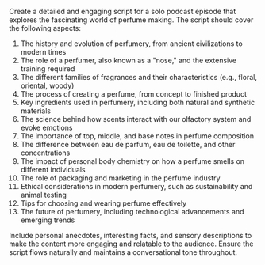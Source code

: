Create a detailed and engaging script for a solo podcast episode that explores the fascinating world of perfume making. The script should cover the following aspects:

1. The history and evolution of perfumery, from ancient civilizations to modern times
2. The role of a perfumer, also known as a "nose," and the extensive training required
3. The different families of fragrances and their characteristics (e.g., floral, oriental, woody)
4. The process of creating a perfume, from concept to finished product
5. Key ingredients used in perfumery, including both natural and synthetic materials
6. The science behind how scents interact with our olfactory system and evoke emotions
7. The importance of top, middle, and base notes in perfume composition
8. The difference between eau de parfum, eau de toilette, and other concentrations
9. The impact of personal body chemistry on how a perfume smells on different individuals
10. The role of packaging and marketing in the perfume industry
11. Ethical considerations in modern perfumery, such as sustainability and animal testing
12. Tips for choosing and wearing perfume effectively
13. The future of perfumery, including technological advancements and emerging trends

Include personal anecdotes, interesting facts, and sensory descriptions to make the content more engaging and relatable to the audience. Ensure the script flows naturally and maintains a conversational tone throughout.